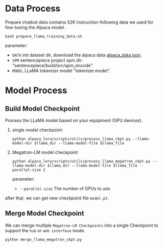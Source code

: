 
# Data Process

Prepare chatbot data contains 52K instruction-following data we used for fine-tuning the Alpaca model.

```
bash prepare_llama_training_data.sh
```

parameter:

+ `DATA` init dataset dir, download the alpaca data [alpaca_data.json](https://github.com/tatsu-lab/stanford_alpaca/blob/main/alpaca_data.json).
+ `SPM` sentencepiece project spm dir: "sentencepiece/build/src/spm_encode".
+ `MODEL` LLaMA tokenizer model "tokenizer.model".

# Model Process


## Build Model Checkpoint

Process the LLaMA model based on your equipment (GPU devices).

1. single model checkpoint:
    ```
    python alpaca_lora/scripts/utils/process_llama_ckpt.py --llama-model-dir $llama_dir --llama-model-file $llama_file
    ```

2. Megatron-LM model checkpoint:
    ```
    python alpaca_lora/scripts/utils/process_llama_megatron_ckpt.py --llama-model-dir $llama_dir --llama-model-file $llama_file --parallel-size 2
    ```
    
    parameter:
    + `--parallel-size` The number of GPUs to use.

after that, we can get new checkpoint file ``model.pt``.


## Merge Model Checkpoint

We can merge multiple `Megatron-LM Checkpoints` into a single Checkpoint to support the `hub` or `web interface` mode.

```
python merge_llama_megatron_ckpt.py
```
